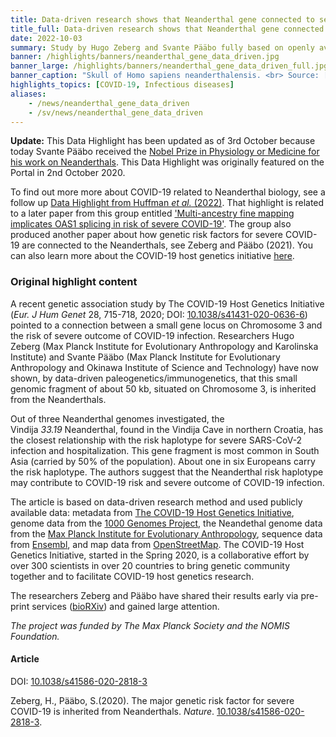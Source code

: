 ```yaml
---
title: Data-driven research shows that Neanderthal gene connected to severity of COVID-19 (Update) # short
title_full: Data-driven research shows that Neanderthal gene connected to severity of COVID-19 (Update) # long
date: 2022-10-03
summary: Study by Hugo Zeberg and Svante Pääbo fully based on openly available data published open access in *Nature*.<br><br>Now a Nobel Prize winner!!
banner: /highlights/banners/neanderthal_gene_data_driven.jpg
banner_large: /highlights/banners/neanderthal_gene_data_driven_full.jpg
banner_caption: "Skull of Homo sapiens neanderthalensis. <br> Source: [Wikimedia Commons](https://commons.wikimedia.org/wiki/File:Homo_sapiens_neanderthalensis.jpg)."
highlights_topics: [COVID-19, Infectious diseases]
aliases:
    - /news/neanderthal_gene_data_driven
    - /sv/news/neanderthal_gene_data_driven
---
```


<b>Update:</b> This Data Highlight has been updated as of 3rd October because today Svante Pääbo received the [Nobel Prize in Physiology or Medicine for his work on Neanderthals](https://www.nobelprize.org/). This Data Highlight was originally featured on the Portal in 2nd October 2020.

To find out more more about COVID-19 related to Neanderthal biology, see a follow up [Data Highlight from Huffman *et al.* (2022)](https://covid19dataportal.se/highlights/oas1_splicing_and_severe_covid/). That highlight is related to a later paper from this group entitled ['Multi-ancestry fine mapping implicates OAS1 splicing in risk of severe COVID-19'](https://www.nature.com/articles/s41588-021-00996-8). The group also produced another paper about how genetic risk factors for severe COVID-19 are connected to the Neanderthals, see Zeberg and Pääbo (2021). You can also learn more about the COVID-19 host genetics initiative [here](https://www.covid19hg.org/).

### Original highlight content

A recent genetic association study by The COVID-19 Host Genetics Initiative (*Eur. J Hum Genet* 28, 715-718, 2020; DOI: [10.1038/s41431-020-0636-6](https://doi.org/10.1038/s41431-020-0636-6)) pointed to a connection between a small gene locus on Chromosome 3 and the risk of severe outcome of COVID-19 infection. Researchers Hugo Zeberg (Max Planck Institute for Evolutionary Anthropology and Karolinska Institute) and Svante Pääbo (Max Planck Institute for Evolutionary Anthropology and Okinawa Institute of Science and Technology) have now shown, by data-driven paleogenetics/immunogenetics, that this small genomic fragment of about 50 kb, situated on Chromosome 3, is inherited from the Neanderthals.

Out of three Neanderthal genomes investigated, the Vindija *33.19* Neanderthal, found in the Vindija Cave in northern Croatia, has the closest relationship with the risk haplotype for severe SARS-CoV-2 infection and hospitalization. This gene fragment is most common in South Asia (carried by 50% of the population). About one in six Europeans carry the risk haplotype. The authors suggest that the Neanderthal risk haplotype may contribute to COVID-19 risk and severe outcome of COVID-19 infection.

The article is based on data-driven research method and used publicly available data: metadata from [The COVID-19 Host Genetics Initiative](http://www.covid19hg.org/), genome data from the [1000 Genomes Project](https://www.internationalgenome.org/), the Neandethal genome data from the [Max Planck Institute for Evolutionary Anthropology](http://cdna.eva.mpg.de/neandertal/), sequence data from [Ensembl](https://www.ensembl.org/), and map data from [OpenStreetMap](https://www.openstreetmap.org). The COVID-19 Host Genetics Initiative, started in the Spring 2020, is a collaborative effort by over 300 scientists in over 20 countries to bring genetic community together and to facilitate COVID-19 host genetics research.

The researchers Zeberg and Pääbo have shared their results early via pre-print services ([bioRXiv](https://www.biorxiv.org/)) and gained large attention.

*The project was funded by The Max Planck Society and the NOMIS Foundation.*

#### Article

DOI: [10.1038/s41586-020-2818-3](https://doi.org/10.1038/s41586-020-2818-3)

Zeberg, H., Pääbo, S.(2020). The major genetic risk factor for severe COVID-19 is inherited from Neanderthals. *Nature*. [10.1038/s41586-020-2818-3](https://doi.org/10.1038/s41586-020-2818-3).

